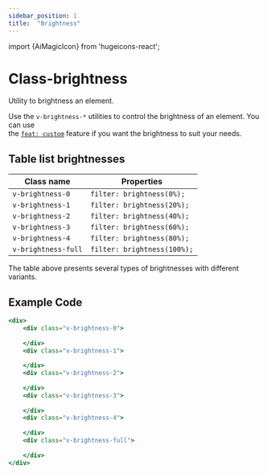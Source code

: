 ```yaml
---
sidebar_position: 1
title:  "Brightness"
---
```


import {AiMagicIcon} from 'hugeicons-react';

# Class-brightness <AiMagicIcon className='icon' />

Utility to brightness an element.

Use the `v-brightness-*` utilities to control the brightness of an element.
You can use <br /> the [`feat: custom`](/docs/Core-Features/V-custom.md) feature if you want the brightness to suit your needs.

## Table list brightnesses

| Class name  | Properties |
|---------------------|-----------------------------|
| `v-brightness-0`    | `filter: brightness(0%);`   |
| `v-brightness-1`    | `filter: brightness(20%);`  |
| `v-brightness-2`    | `filter: brightness(40%);`  |
| `v-brightness-3`    | `filter: brightness(60%);`  |
| `v-brightness-4`    | `filter: brightness(80%);`  |
| `v-brightness-full` | `filter: brightness(100%);` |

The table above presents several types of brightnesses with different variants.

## Example Code
``` jsx title="index.html"
<div>
    <div class="v-brightness-0"> 
    
    </div>
    <div class="v-brightness-1"> 
    
    </div>
    <div class="v-brightness-2"> 
    
    </div>
    <div class="v-brightness-3"> 
    
    </div>
    <div class="v-brightness-4"> 
    
    </div>
    <div class="v-brightness-full"> 
    
    </div>
</div>
```